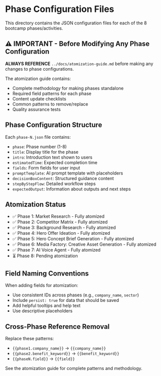 # Phase Configuration Files

This directory contains the JSON configuration files for each of the 8 bootcamp phases/activities.

## ⚠️ IMPORTANT - Before Modifying Any Phase Configuration

**ALWAYS REFERENCE** `../docs/atomization-guide.md` before making any changes to phase configurations.

The atomization guide contains:
- Complete methodology for making phases standalone
- Required field patterns for each phase
- Content update checklists
- Common patterns to remove/replace
- Quality assurance tests

## Phase Configuration Structure

Each `phase-N.json` file contains:
- `phase`: Phase number (1-8)
- `title`: Display title for the phase
- `intro`: Introduction text shown to users
- `estimatedTime`: Expected completion time
- `fields`: Form fields for user input
- `promptTemplate`: AI prompt template with placeholders
- `decisionBoxContent`: Structured guidance content
- `stepByStepFlow`: Detailed workflow steps
- `expectedOutput`: Information about outputs and next steps

## Atomization Status

- ✅ Phase 1: Market Research - Fully atomized
- ✅ Phase 2: Competitor Matrix - Fully atomized  
- ✅ Phase 3: Background Research - Fully atomized
- ✅ Phase 4: Hero Offer Ideation - Fully atomized
- ✅ Phase 5: Hero Concept Brief Generation - Fully atomized
- ✅ Phase 6: Media Factory: Creative Asset Generation - Fully atomized
- ✅ Phase 7: AI Voice Agent - Fully atomized
- ⏳ Phase 8: Pending atomization

## Field Naming Conventions

When adding fields for atomization:
- Use consistent IDs across phases (e.g., `company_name`, `sector`)
- Include `persist: true` for data that should be saved
- Add helpful tooltips and help text
- Use descriptive placeholders

## Cross-Phase Reference Removal

Replace these patterns:
- `{{phase1.company_name}}` → `{{company_name}}`
- `{{phase2.benefit_keyword}}` → `{{benefit_keyword}}`
- `{{phaseN.field}}` → `{{field}}`

See the atomization guide for complete patterns and methodology.